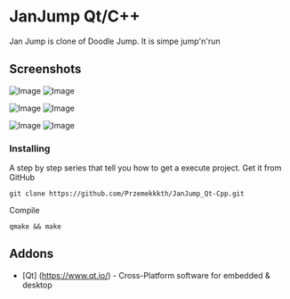 # JanJump Qt/C++
Jan Jump is clone of Doodle Jump. It is simpe jump'n'run

## Screenshots

![Image](https://user-images.githubusercontent.com/28188300/170742043-01bdfd4a-a7e9-4fd2-989d-f776863cd180.png)
![Image](https://user-images.githubusercontent.com/28188300/170742048-850b9095-69fe-4734-805c-a7d0ef926ca4.png)

![Image](https://user-images.githubusercontent.com/28188300/170742050-16acd78f-57fe-456c-8013-fe8cec4842bc.png)
![Image](https://user-images.githubusercontent.com/28188300/170742051-833d6a36-6a2b-4ad6-8147-2c9ffea7e645.png)

![Image](https://user-images.githubusercontent.com/28188300/170742053-040eac26-ce00-4909-a897-44594c7597fe.png)
![Image](https://user-images.githubusercontent.com/28188300/170742054-eb14b921-fb6f-4c9a-9e14-a7f258c60427.png)

### Installing
A step by step series  that tell you how to get a execute project.
Get it from GitHub
```
git clone https://github.com/Przemekkkth/JanJump_Qt-Cpp.git
```
Compile
```
qmake && make
```
## Addons
* [Qt] (https://www.qt.io/) - Cross-Platform software for embedded & desktop

